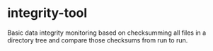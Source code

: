 # integrity-tool
Basic data integrity monitoring based on checksumming all files in a directory tree and compare those checksums from run to run.
